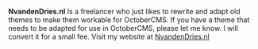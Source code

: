 **NvandenDries.nl**
Is a freelancer who just likes to rewrite and adapt old themes to make them workable for OctoberCMS. 
If you have a theme that needs to be adapted for use in OctoberCMS, please let me know. I will convert it for a small fee.
Visit my website at [NvandenDries.nl](https://nvandendries.nl)

